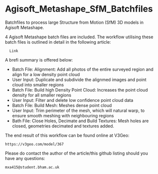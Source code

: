 # Agisoft_Metashape_SfM_Batchfiles
Batchfiles to process large Structure from Motion (SfM) 3D models in Agisoft Metashape.

4 Agisoft Metashape batch files are included. The workflow utilising these batch files is outlined in detail in the following article:
 
      Link
      
A brefi summary is offered below:

  - Batch File: Alignment: Add all photos of the entire surveyed region and align for a low density point cloud
  - User Input: Duplicate and subdivide the alignmed images and point cloud into smaller regions
  - Batch File: Build high Density Point Cloud: Increases the point cloud density for all smaller regions
  - User Input: Filter and delete low confidence point cloud data
  - Batch File: Build Mesh: Meshes dense point cloud
  - User Input: Trim perimeter of the mesh, which will natural warp, to ensure smooth meshing with neighbouring regions
  - Bath File: Close Holes, Decimate and Build Textures: Mesh holes are closed, geometries decimated and textures added.

The end result of this workflow can be found online at V3Geo: 

    https://v3geo.com/model/367
    
Please do contact the author of the article/this github listing should you have any questions:

    mxa415@student.bham.ac.uk
